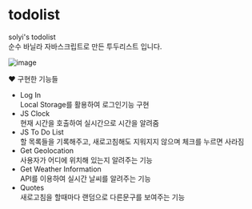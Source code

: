 # todolist
 solyi's todolist </br>
 순수 바닐라 자바스크립트로 만든 투두리스트 입니다.
 
 
![image](https://user-images.githubusercontent.com/89246392/144336697-a67b552c-a2a1-4021-b677-7438dc0970b5.png)


♥ 구현한 기능들
- Log In </br>
  Local Storage를 활용하여 로그인기능 구현
- JS Clock</br>
  현재 시간을 호출하여 실시간으로 시간을 알려줌
- JS To Do List</br>
  할 목록들을 기록해주고, 새로고침해도 지워지지 않으며 체크를 누르면 사라짐
- Get Geolocation</br>
  사용자가 어디에 위치해 있는지 알려주는 기능
- Get Weather Information</br>
  API를 이용하여 실시간 날씨를 알려주는 기능
- Quotes</br>
  새로고침을 할때마다 랜덤으로 다른문구를 보여주는 기능
